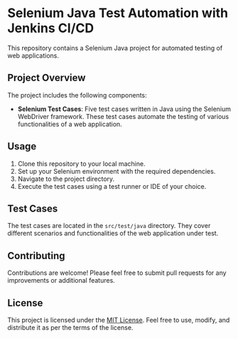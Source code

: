 # Selenium Java Test Automation with Jenkins CI/CD

This repository contains a Selenium Java project for automated testing of web applications.

## Project Overview

The project includes the following components:

- **Selenium Test Cases**: Five test cases written in Java using the Selenium WebDriver framework. These test cases automate the testing of various functionalities of a web application.

## Usage

1. Clone this repository to your local machine.
2. Set up your Selenium environment with the required dependencies.
3. Navigate to the project directory.
4. Execute the test cases using a test runner or IDE of your choice.

## Test Cases

The test cases are located in the `src/test/java` directory. They cover different scenarios and functionalities of the web application under test.

## Contributing

Contributions are welcome! Please feel free to submit pull requests for any improvements or additional features.

## License

This project is licensed under the [MIT License](LICENSE). Feel free to use, modify, and distribute it as per the terms of the license.
